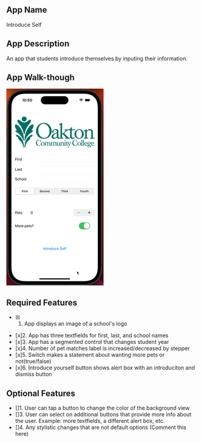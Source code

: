 ## App Name 

Introduce Self

## App Description

An app that students introduce themselves by inputing their information.

## App Walk-though

![x](https://github.com/kvistud/codepath-prework/blob/main/AppWalkThrough.gif) 

## Required Features
- [x] 1. App displays an image of a school's logo
- [x]2. App has three textfields for first, last, and school names
- [x]3. App has a segmented control that changes student year
- [x]4. Number of pet matches label is increased/decreased by stepper
- [x]5. Switch makes a statement about wanting more pets or not(true/false)
- [x]6. Introduce yourself button shows alert box with an introduciton and dismiss button
## Optional Features
- []1. User can tap a button to change the color of the background view
- []3. User can select on additional buttons that provide more info about the user. Example: more textfields, a different alert box, etc.
- []4. Any stylistic changes that are not default options (Comment this here)
